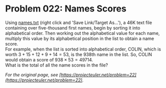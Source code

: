 # Problem 022: Names Scores
  
Using [names.txt](./names.txt) (right click and 'Save Link/Target As...'), a 46K text file containing over five-thousand first names, begin by sorting it into alphabetical order. Then working out the alphabetical value for each name, multiply this value by its alphabetical position in the list to obtain a name score.  
For example, when the list is sorted into alphabetical order, COLIN, which is worth $3 + 15 + 12 + 9 + 14 = 53$, is the $938$th name in the list. So, COLIN would obtain a score of $938 \times 53 = 49714$.  
What is the total of all the name scores in the file?  

*For the original page, see [https://projecteuler.net/problem=22](https://projecteuler.net/problem=22).*
